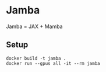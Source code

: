 # Jamba

Jamba = JAX + Mamba

## Setup

```
docker build -t jamba .
docker run --gpus all -it --rm jamba
```